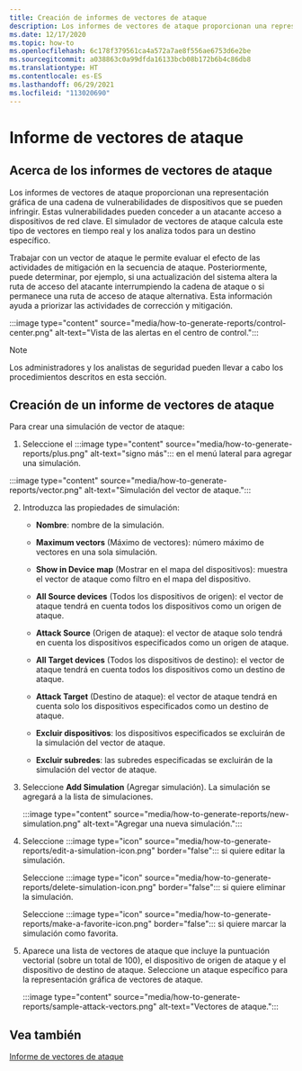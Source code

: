 ```yaml
---
title: Creación de informes de vectores de ataque
description: Los informes de vectores de ataque proporcionan una representación gráfica de una cadena de vulnerabilidades de dispositivos que se pueden infringir.
ms.date: 12/17/2020
ms.topic: how-to
ms.openlocfilehash: 6c178f379561ca4a572a7ae8f556ae6753d6e2be
ms.sourcegitcommit: a038863c0a99dfda16133bcb08b172b6b4c86db8
ms.translationtype: HT
ms.contentlocale: es-ES
ms.lasthandoff: 06/29/2021
ms.locfileid: "113020690"
---
```

# <a name="attack-vector-reporting"></a>Informe de vectores de ataque

## <a name="about-attack-vector-reports"></a>Acerca de los informes de vectores de ataque

Los informes de vectores de ataque proporcionan una representación gráfica de una cadena de vulnerabilidades de dispositivos que se pueden infringir. Estas vulnerabilidades pueden conceder a un atacante acceso a dispositivos de red clave. El simulador de vectores de ataque calcula este tipo de vectores en tiempo real y los analiza todos para un destino específico.

Trabajar con un vector de ataque le permite evaluar el efecto de las actividades de mitigación en la secuencia de ataque. Posteriormente, puede determinar, por ejemplo, si una actualización del sistema altera la ruta de acceso del atacante interrumpiendo la cadena de ataque o si permanece una ruta de acceso de ataque alternativa. Esta información ayuda a priorizar las actividades de corrección y mitigación.

:::image type="content" source="media/how-to-generate-reports/control-center.png" alt-text="Vista de las alertas en el centro de control.":::

> [!NOTE]
> Los administradores y los analistas de seguridad pueden llevar a cabo los procedimientos descritos en esta sección.

## <a name="create-an-attack-vector-report"></a>Creación de un informe de vectores de ataque

Para crear una simulación de vector de ataque:

1. Seleccione el :::image type="content" source="media/how-to-generate-reports/plus.png" alt-text="signo más"::: en el menú lateral para agregar una simulación.

 :::image type="content" source="media/how-to-generate-reports/vector.png" alt-text="Simulación del vector de ataque.":::

2. Introduzca las propiedades de simulación:

   - **Nombre**: nombre de la simulación.

   - **Maximum vectors** (Máximo de vectores): número máximo de vectores en una sola simulación.

   - **Show in Device map** (Mostrar en el mapa del dispositivos): muestra el vector de ataque como filtro en el mapa del dispositivo.

   - **All Source devices** (Todos los dispositivos de origen): el vector de ataque tendrá en cuenta todos los dispositivos como un origen de ataque.

   - **Attack Source** (Origen de ataque): el vector de ataque solo tendrá en cuenta los dispositivos especificados como un origen de ataque.

   - **All Target devices** (Todos los dispositivos de destino): el vector de ataque tendrá en cuenta todos los dispositivos como un destino de ataque.

   - **Attack Target** (Destino de ataque): el vector de ataque tendrá en cuenta solo los dispositivos especificados como un destino de ataque.

   - **Excluir dispositivos**: los dispositivos especificados se excluirán de la simulación del vector de ataque.

   - **Excluir subredes**: las subredes especificadas se excluirán de la simulación del vector de ataque.

3. Seleccione **Add Simulation** (Agregar simulación). La simulación se agregará a la lista de simulaciones.

   :::image type="content" source="media/how-to-generate-reports/new-simulation.png" alt-text="Agregar una nueva simulación.":::

4. Seleccione :::image type="icon" source="media/how-to-generate-reports/edit-a-simulation-icon.png" border="false"::: si quiere editar la simulación.

   Seleccione :::image type="icon" source="media/how-to-generate-reports/delete-simulation-icon.png" border="false"::: si quiere eliminar la simulación.

   Seleccione :::image type="icon" source="media/how-to-generate-reports/make-a-favorite-icon.png" border="false"::: si quiere marcar la simulación como favorita.

5. Aparece una lista de vectores de ataque que incluye la puntuación vectorial (sobre un total de 100), el dispositivo de origen de ataque y el dispositivo de destino de ataque. Seleccione un ataque específico para la representación gráfica de vectores de ataque.

   :::image type="content" source="media/how-to-generate-reports/sample-attack-vectors.png" alt-text="Vectores de ataque.":::

## <a name="see-also"></a>Vea también

[Informe de vectores de ataque](how-to-create-attack-vector-reports.md)


